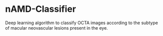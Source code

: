 # nAMD-Classifier
Deep learning algorithm to classify OCTA images according to the subtype of macular neovascular lesions present in the eye.
